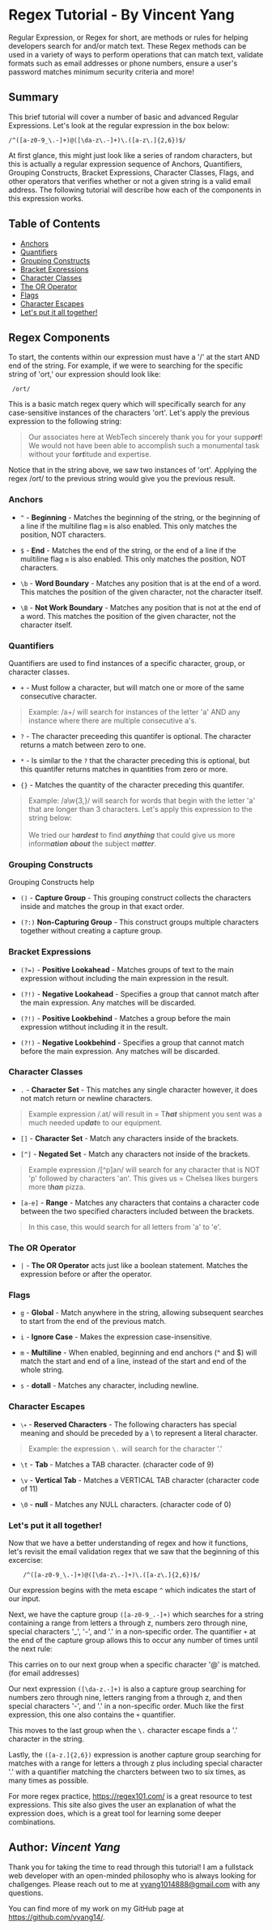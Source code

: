 # Regex Tutorial - By Vincent Yang

Regular Expression, or Regex for short, are methods or rules for helping developers search for and/or match text. These Regex methods can be used in a variety of ways to perform operations that can match text, validate formats such as email addresses or phone numbers, ensure a user's password matches minimum security criteria and more!

## Summary

This brief tutorial will cover a number of basic and advanced Regular Expressions. Let's look at the regular expression in the box below:

    /^([a-z0-9_\.-]+)@([\da-z\.-]+)\.([a-z\.]{2,6})$/
    
At first glance, this might just look like a series of random characters, but this is actually a regular expression sequence of Anchors, Quantifiers, Grouping Constructs, Bracket Expressions, Character Classes, Flags, and other operators that verifies whether or not a given string is a valid email address. The following tutorial will describe how each of the components in this expression works.


## Table of Contents

- [Anchors](#anchors)
- [Quantifiers](#quantifiers)
- [Grouping Constructs](#grouping-constructs)
- [Bracket Expressions](#bracket-expressions)
- [Character Classes](#character-classes)
- [The OR Operator](#the-or-operator)
- [Flags](#flags)
- [Character Escapes](#character-escapes)
- [Let's put it all together!](#lets-put-it-all-together)

## Regex Components
To start, the contents within our expression must have a '/' at the start AND end of the string. For example, if we were to searching for the specific string of 'ort,' our expression should look like:

     /ort/

This is a basic match regex query which will specifically search for any case-sensitive instances of the characters 'ort'. Let's apply the previous expression to the following string:
        
> Our associates here at WebTech sincerely thank you for your supp***ort***! We would not have been able to accomplish such a monumental task without your f***ort***itude and expertise.

Notice that in the string above, we saw two instances of 'ort'. Applying the regex /ort/ to the previous string would give you the previous result.
### Anchors

* <code>^</code> - **Beginning** - Matches the beginning of the string, or the beginning of a line if the multiline flag <code>m</code> is also enabled. This only matches the position, NOT characters.

* <code>$</code> - **End** - Matches the end of the string, or the end of a line if the multiline flag <code>m</code> is also enabled. This only matches the position, NOT characters.

* <code>\b</code> - **Word Boundary** - Matches any position that is at the end of a word. This matches the position of the given character, not the character itself.

* <code>\B</code> - **Not Work Boundary** - Matches any position that is not at the end of a word. This matches the position of the given character, not the character itself.

### Quantifiers

Quantifiers are used to find instances of a specific character, group, or character classes.

* <code>+</code> - Must follow a character, but will match one or more of the same consecutive character.

>Example: /a+/ will search for instances of the letter 'a' AND any instance where there are multiple consecutive a's.

* <code>?</code> - The character preceeding this quantifer is optional. The character returns a match between zero to one.

* <code>*</code> - Is similar to the <code>?</code> that the character preceding this is optional, but this quantifer returns matches in quantities from zero or more.

* <code>{}</code> - Matches the quantity of the character preceding this quantifer.
>Example: /a\w{3,}/ will search for words that begin with the letter 'a' that are longer than 3 characters. Let's apply this expression to the string below: <br><br> We tried our h***ardest*** to find ***anything*** that could give us more inform***ation*** ***about*** the subject m***atter***.

### Grouping Constructs

Grouping Constructs help 

* <code>()</code> - **Capture Group** - This grouping construct collects the characters inside and matches the group in that exact order.

* <code>(?:)</code> **Non-Capturing Group** - This construct groups multiple characters together without creating a capture group.


### Bracket Expressions

* <code>(?=)</code> - **Positive Lookahead** - Matches groups of text to the main expression without including the main expression in the result.

* <code>(?!)</code> - **Negative Lookahead** - Specifies a group that cannot match after the main expression. Any matches will be discarded.

* <code>(?!)</code> - **Positive Lookbehind** - Matches a group before the main expression wtithout including it in the result.

* <code>(?!)</code> - **Negative Lookbehind** - Specifies a group that cannot match before the main expression. Any matches will be discarded.

### Character Classes

* <code>.</code> - **Character Set** - This matches any single character however, it does not match return or newline characters. 
> Example expression /.at/ will result in = T***hat*** shipment you sent was a much needed up***dat***e to our equipment.

* <code>[]</code> - **Character Set** - Match any characters inside of the brackets.

* <code>[^]</code> - **Negated Set** - Match any characters not inside of the brackets.

> Example expression /[^p]an/ will search for any character that is NOT 'p' followed by characters 'an'. This gives us  = Chelsea likes burgers more t***han*** pizza.

* <code>[a-e]</code> - **Range** - Matches any characters that contains a character code between the two specified characters included between the brackets.

> In this case, this would search for all letters from 'a' to 'e'.

### The OR Operator

* <code>|</code> - **The OR Operator** acts just like a boolean statement. Matches the expression before or after the operator.

### Flags

* <code>g</code> - **Global** -  Match anywhere in the string, allowing subsequent searches to start from the end of the previous match.

* <code>i</code> - **Ignore Case** - Makes the expression case-insensitive.

* <code>m</code> - **Multiline** - When enabled, beginning and end anchors (^ and $) will match the start and end of a line, instead of the start and end of the whole string.

* <code>s</code> - **dotall** - Matches any character, including newline.

### Character Escapes

* <code>`\+`</code> - **Reserved Characters** - The following characters has special meaning and should be preceded by a \ to represent a literal character.

> Example: the expression <code>\\.</code> will search for the character '.'

* <code>\t</code> - **Tab** - Matches a TAB character. (character code of 9)

* <code>\v</code> - **Vertical Tab** - Matches a VERTICAL TAB character (character code of 11)

* <code>\0</code> - **null** - Matches any NULL characters. (character code of 0)

### Let's put it all together!

Now that we have a better understanding of regex and how it functions, let's revisit the email validation regex that we saw that the beginning of this excercise:

        /^([a-z0-9_\.-]+)@([\da-z\.-]+)\.([a-z\.]{2,6})$/


Our expression begins with the meta escape <code>^</code> which indicates the start of our input.

Next, we have the capture group <code>([a-z0-9_\.-]+)</code> which searches for a string containing a range from letters a through z, numbers zero through nine, special characters '_', '-', and '.' in a non-specific order. The quantifier <code>+</code> at the end of the capture group allows this to occur any number of times until the next rule:

This carries on to our next group when a specific character '@' is matched. (for email addresses)

Our next expression <code>([\da-z\.-]+)</code> is also a capture group searching for numbers zero through nine, letters ranging from a through z, and then special characters '-', and '.' in a non-specific order. Much like the first expression, this one also contains the <code>+</code> quantifier.

This moves to the last group when the <code>\\.</code> character escape finds a '.' character in the string.

Lastly, the <code>([a-z\.]{2,6})</code> expression is another capture group searching for matches with a range for letters a through z plus including special character '.' with a quantifier matching the charcters between two to six times, as many times as possible.

For more regex practice, <a>https://regex101.com/</a> is a great resource to test expressions. This site also gives the user an explanation of what the expression does, which is a great tool for learning some deeper combinations.

## Author: ***Vincent Yang***

Thank you for taking the time to read through this tutorial! I am a fullstack web developer with an open-minded philosophy who is always looking for challgenges. Please reach out to me at vyang1014888@gmail.com with any questions.

You can find more of my work on my GitHub page at https://github.com/vyang14/.